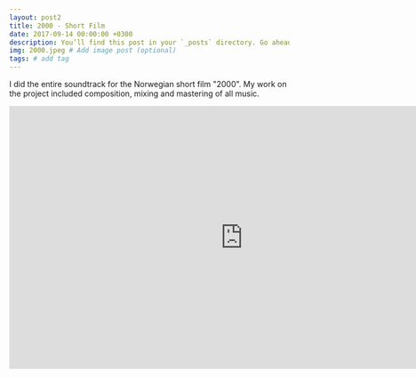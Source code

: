 ```yaml
---
layout: post2
title: 2000 - Short Film
date: 2017-09-14 00:00:00 +0300
description: You’ll find this post in your `_posts` directory. Go ahead and edit it and re-build the site to see your changes. # Add post description (optional)
img: 2000.jpeg # Add image post (optional)
tags: # add tag
---
```


I did the entire soundtrack for the Norwegian short film "2000". My work on the project included composition, mixing and mastering of all music.

<iframe src="https://player.vimeo.com/video/341397093" width="840" height="472.5" frameborder="0" webkitallowfullscreen mozallowfullscreen allowfullscreen></iframe>
